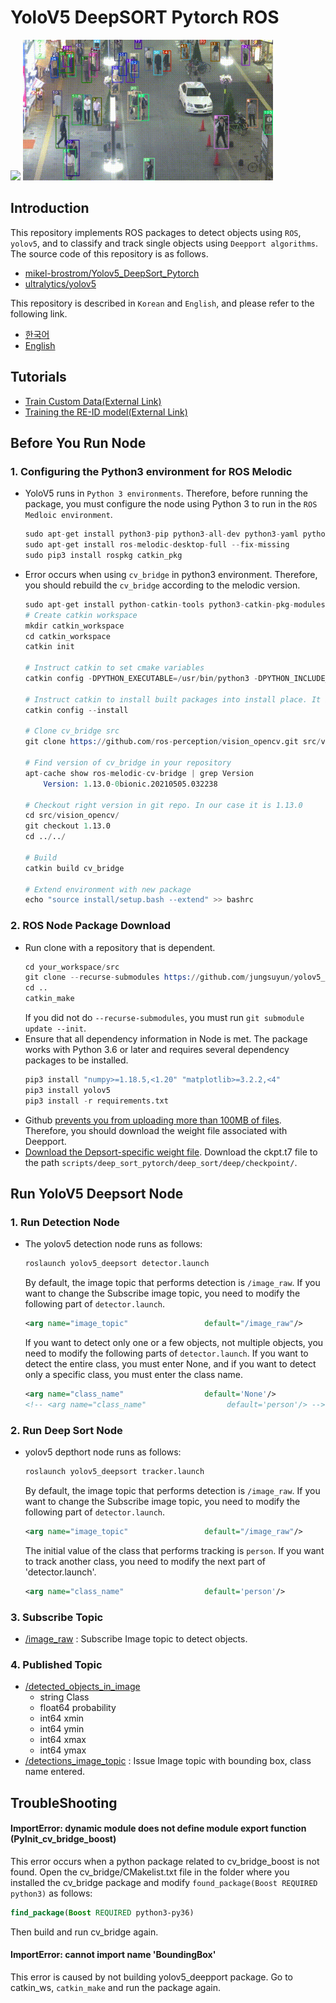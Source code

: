 # YoloV5 DeepSORT Pytorch ROS
<img src="./doc/track_all.gif" width="400"/> <img src="./doc/track_pedestrians.gif" width="400"/>

## Introduction
This repository implements ROS packages to detect objects using `ROS`, `yolov5`, and to classify and track single objects using `Deepport algorithms`.
The source code of this repository is as follows.

* [mikel-brostrom/Yolov5_DeepSort_Pytorch](https://github.com/mikel-brostrom/Yolov5_DeepSort_Pytorch.git)
* [ultralytics/yolov5](https://github.com/ultralytics/yolov5)

This repository is described in `Korean` and `English`, and please refer to the following link.
* [한국어](./doc/README_KOR.md)
* [English](/README.md)

## Tutorials
* [Train Custom Data(External Link)](https://github.com/ultralytics/yolov5/wiki/Train-Custom-Data)
* [Training the RE-ID model(External Link)](https://github.com/ZQPei/deep_sort_pytorch#training-the-re-id-model)

## Before You Run Node
### 1. Configuring the Python3 environment for ROS Melodic
* YoloV5 runs in `Python 3 environments`. Therefore, before running the package, you must configure the node using Python 3 to run in the `ROS Medloic environment`.
    ```s
    sudo apt-get install python3-pip python3-all-dev python3-yaml python3-rospkg
    sudo apt-get install ros-melodic-desktop-full --fix-missing
    sudo pip3 install rospkg catkin_pkg
    ```
* Error occurs when using `cv_bridge` in python3 environment. Therefore, you should rebuild the `cv_bridge` according to the melodic version.
    ```s
    sudo apt-get install python-catkin-tools python3-catkin-pkg-modules
    # Create catkin workspace
    mkdir catkin_workspace
    cd catkin_workspace
    catkin init
    
    # Instruct catkin to set cmake variables
    catkin config -DPYTHON_EXECUTABLE=/usr/bin/python3 -DPYTHON_INCLUDE_DIR=/usr/include/python3.6m -DPYTHON_LIBRARY=/usr/lib/x86_64-linux-gnu/libpython3.6m.so
    
    # Instruct catkin to install built packages into install place. It is $CATKIN_WORKSPACE/install folder
    catkin config --install
    
    # Clone cv_bridge src
    git clone https://github.com/ros-perception/vision_opencv.git src/vision_opencv
    
    # Find version of cv_bridge in your repository
    apt-cache show ros-melodic-cv-bridge | grep Version
        Version: 1.13.0-0bionic.20210505.032238
    
    # Checkout right version in git repo. In our case it is 1.13.0
    cd src/vision_opencv/
    git checkout 1.13.0
    cd ../../
    
    # Build
    catkin build cv_bridge
    
    # Extend environment with new package
    echo "source install/setup.bash --extend" >> bashrc
    ```

### 2. ROS Node Package Download
* Run clone with a repository that is dependent.
    ```s
    cd your_workspace/src
    git clone --recurse-submodules https://github.com/jungsuyun/yolov5_deepsort_ros.git
    cd ..
    catkin_make
    ```
    If you did not do `--recurse-submodules`, you must run `git submodule update --init`.
* Ensure that all dependency information in Node is met. The package works with Python 3.6 or later and requires several dependency packages to be installed.
    ```s
    pip3 install "numpy>=1.18.5,<1.20" "matplotlib>=3.2.2,<4"
    pip3 install yolov5
    pip3 install -r requirements.txt
    ```
* Github [prevents you from uploading more than 100MB of files](https://docs.github.com/en/github/managing-large-files/working-with-large-files/conditions-for-large-files). Therefore, you should download the weight file associated with Deepport.
* [Download the Depsort-specific weight file](https://drive.google.com/drive/folders/1xhG0kRH1EX5B9_Iz8gQJb7UNnn_riXi6). Download the ckpt.t7 file to the path `scripts/deep_sort_pytorch/deep_sort/deep/checkpoint/`.

## Run YoloV5 Deepsort Node
### 1. Run Detection Node
* The yolov5 detection node runs as follows:

    ```s
    roslaunch yolov5_deepsort detector.launch
    ```
    
    By default, the image topic that performs detection is `/image_raw`. If you want to change the Subscribe image topic, you need to modify the following part of `detector.launch`.

    ```xml
    <arg name="image_topic"	                default="/image_raw"/>
    ```
    If you want to detect only one or a few objects, not multiple objects, you need to modify the following parts of `detector.launch`. If you want to detect the entire class, you must enter None, and if you want to detect only a specific class, you must enter the class name.
    ```xml
    <arg name="class_name"                  default='None'/>
    <!-- <arg name="class_name"                  default='person'/> -->
    ```

### 2. Run Deep Sort Node
* yolov5 depthort node runs as follows:

    ```s
    roslaunch yolov5_deepsort tracker.launch
    ```
    
    By default, the image topic that performs detection is `/image_raw`. If you want to change the Subscribe image topic, you need to modify the following part of `detector.launch`.

    ```xml
    <arg name="image_topic"	                default="/image_raw"/>
    ```
    The initial value of the class that performs tracking is `person`. If you want to track another class, you need to modify the next part of 'detector.launch'.
    ```xml
    <arg name="class_name"                  default='person'/>
    ```

### 3. Subscribe Topic
* [/image_raw](https://docs.ros.org/en/melodic/api/sensor_msgs/html/msg/Image.html) : Subscribe Image topic to detect objects.

### 4. Published Topic
* [/detected_objects_in_image](https://github.com/jungsuyun/yolov5_deepsort_ros/blob/melodic/msg/BoundingBox.msg)
    * string Class
    * float64 probability
    * int64 xmin
    * int64 ymin
    * int64 xmax
    * int64 ymax
* [/detections_image_topic](https://docs.ros.org/en/melodic/api/sensor_msgs/html/msg/Image.html) : Issue Image topic with bounding box, class name entered.

## TroubleShooting
#### ImportError: dynamic module does not define module export function (PyInit_cv_bridge_boost)
This error occurs when a python package related to cv_bridge_boost is not found. Open the cv_bridge/CMakelist.txt file in the folder where you installed the cv_bridge package and modify `found_package(Boost REQUIRED python3)` as follows:
```CMake
find_package(Boost REQUIRED python3-py36)
```
Then build and run cv_bridge again.

#### ImportError: cannot import name 'BoundingBox'
This error is caused by not building yolov5_deepport package. Go to catkin_ws, `catkin_make` and run the package again.
